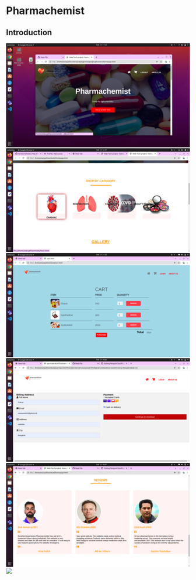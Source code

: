 # Pharmachemist

## Introduction


<img src="1.png" >
<img src="2.png" >
<img src="3.png" >
<img src="4.png" >
<img src="5.png" >
<img src="6.png" >


